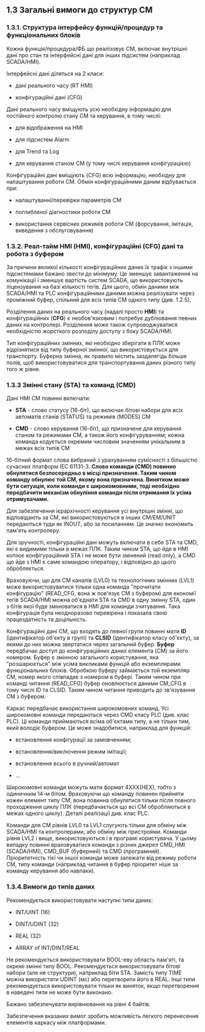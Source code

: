 ## 1.3 Загальні вимоги до структур CM

### 1.3.1. Структура інтерфейсу функцій/процедур та функціональних блоків

Кожна функція/процедура/ФБ що реалізовує CM, включає внутрішні дані про стан та інтерфейсні дані для інших підсистем (наприклад SCADA/HMI).

Інтерфейсні дані діляться на 2 класи:

-   дані реального часу (RT HMI)

-   конфігураційні дані (CFG)

Дані реального часу вміщують усю необхідну інформацію для постійного контролю стану CM та керування, в тому числі:

-   для відображення на HMI

-   для підсистем Alarm

-   для Trend та Log

-   для керування станом CM (у тому числі керування конфігурацією)

Конфігураційні дані вміщують (CFG) всю інформацію, необхідну для налаштування роботи CM. Обмін конфігураційними даним відбувається при:

-   налаштуванні/перевірки параметрів CM

-   поглибленої діагностики роботи CM

-   використання сервісних режимів роботи CM (форсування, імітація, виведення з обслуговування)

### 1.3.2. Реал-тайм HMI (HMI), конфігураційні (CFG) дані та робота з буфером

За причини великої кількості конфігураційних даних їх трафік з іншими підсистемами бажано звести до мінімуму. Це зменшує завантаження на комунікації і зменшує вартість систем SCADA, що використовують ліцензування на базі кількості тегів. Для цього, обмін даними між SCADA/HMI та PLC конфігураційними даними можна реалізувати через проміжний буфер, спільний для всіх типів CM одного типу (див. 1.2.5).

Розділення даних на реального часу (надалі просто **HMI**) та конфігураційних (**CFG**) є необов'язковим і потребує дублювання певних даних на контролері. Розділення може також супроводжуватися необхідністю жорсткого розподілу доступу з боку SCADA/HMI.

Тип конфігураційних змінних, які необхідно зберігати в ПЛК може відрізнятися від типу буферної змінної, що використовується для транспорту. Буферна змінна, як правило містить заздалегідь більше полів, щоб використовуватися для транспортування даних різного типу того ж рівня.

### 1.3.3 Змінні стану (STA) та команд (CMD) 

Дані HMI CM повинні включати:

-   **STA** - слово статусу (16-біт), що включає бітові набори для всіх автоматів станів (STATUS) та режимів (MODES) CM

-   **CMD** - слово керування (16-біт), що призначене для керування станом та режимами CM, а також його конфігуруванням; кожна команда кодується окремим числовим значенням унікальним в межах всіх типів CM

16-бітний формат слова вибраний з урахуванням сумісності з більшістю сучасних платформ IEC 61131-3. **Слово команди (CMD) повинно обнулятися безпосередньо в місці призначення. Таким чином команду обнулює той CM, якому вона призначена. Винятком може бути ситуація, коли команди є широкомовними, тоді необхідно передбачити механізм обнуління команди після отримання їх усіма отримувачами.**

Для забезпечення ієрархічності керування усі внутрішні змінні, що відповідають за CM, які використовуються в інших CM/EM/UNIT передаються туди як INOUT, або за посиланням. Це значно економить пам\'ять контролеру.

Для зручності, конфігураційні дані можуть включати в себе STA та CMD, які є видимими тільки в межах ПЛК. Таким чином STA, що йде в HMI копіює конфігураційний STA і не може бути змінений (read only), а CMD що йде з HMI є саме командою оператору, і відповідно до цього обробляється.

Враховуючи, що для CM каналів (LVL0) та технологічних змінних (LVL1) може використовуватися тільки одна команда \"прочитати конфігурацію\" (READ\_CFG, вона ж пов\'язує CM з буфером) для економії тегів SCADA/HMI можна об\'єднати STA та CMD в одну змінну STA, один з бітів якої буде змінюватися в HMI для команди зчитування. Така конфігурація була неодноразово перевірена і показала свою працездатність та доцільність.

Конфігураційні дані CM, що входять до певної групи повинні мати **ID** (ідентифікатор об'єкту в групі) та **CLSID** (ідентифікатор класу об\'єкту), за якими до них можна звертатися через загальний буфер. **Буфер** передбачає доступ до конфігураційних даних елемента (CM) за його номером. Буфер є змінною загального користування, яка \"розшарюється\" між усіма викликами функцій або екземплярами функціональних блоків. Обробкою буферу займається той екземпляр CM, номер якого співпадає з номером в буфері. Таким чином при команді читання (READ\_CFG) буфер оновлюється даними CM\_CFG в тому числі ID та CLSID. Таким чином читання приводить до зв'язування CM з буфером.

Каркас передбачає використання широкомовних команд. Усі широкомовні команди передаються через CMD класу PLC (див. клас PLC). Ці команди приймаються всіма об'єктами типу, а не тільки тим, який володіє буфером. Це може знадобитися, наприклад для функцій:

-   встановлення конфігурації за замовченням;

-   встановлення/виключення режим імітації;

-   встановлення всього в ручний/автомат

-   ...

Широкомовні команди можуть мати формат 4XXX(HEX), тобто з одиничним 14-м бітом. Враховуючи що команду повинен прийняти кожен елемент типу CM, вона повинна обнулятися тільки після повного проходження циклу ПЛК (передбачається що всі CM обробляються в межах одного циклу). Деталі реалізації див. клас PLC.

Команди для CM рівнів LVL0 та LVL1 слугують тільки для обміну між SCADA/HMI та контролерами, або обміну між пристроями. Команди рівня LVL2 і вище, використовуються і в програмі користувача. У цьому випадку повинні враховуватися команди з різних джерел CMD\_HMI (SCADA/HMI), CMD\_BUF (буферний) та CMD (програмний). Пріоритетність тієї чи іншої команди може залежати від режиму роботи CM, типу команди (наприклад читання в буфер пріоритет ніше за команду керування або навпаки).

### 1.3.4.Вимоги до типів даних

Рекомендується використовувати наступні типи даних:

-   INT/UINT (16)

-   DINT/UDINT (32)

-   REAL (32)

-   ARRAY of INT/DINT/REAL

Не рекомендується використовувати BOOL-еву область пам\'яті, та окремі змінні типу BOOL. Рекомендується використовувати бітові набори (але не структури), наприклад біти STA. Замість типу TIME можна використати UDINT (мс) або перетворити його в REAL. Інші типи рекомендується використовувати тільки як виняток, якщо перетворення в наведені типи не може бути виконано.

Бажано забезпечувати вирівнювання на рівні 4 байтів.

Забезпечення вказаних вимог зробить можливість легкого перенесення елементів каркасу між платформами.


